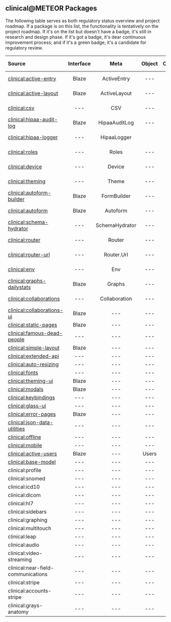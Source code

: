 ## clinical@METEOR Packages

The following table serves as both regulatory status overview and project roadmap.  If a package is on this list, the functionality is tentatively on the project roadmap.  If it's on the list but doesn't have a badge, it's still in research and design phase.  If it's got a badge, it's dear continuous improvement process; and if it's a green badge, it's a candidate for regulatory review.  

| Source   | Interface | Meta | Object | Component | QA Status  |
|:------------ | :-----------: |  :-------: | :--------: | :--------: | ------------- |
[clinical:active-entry](https://github.com/clinical-meteor/active-entry)| Blaze | ActiveEntry | --- | --- | [![Circle CI](https://circleci.com/gh/clinical-meteor/active-entry/tree/master.svg?style=svg)](https://circleci.com/gh/clinical-meteor/active-entry/tree/master)  |
[clinical:active-layout](https://github.com/clinical-meteor/active-layout)| Blaze | ActiveLayout | --- | --- | [![Circle CI](https://circleci.com/gh/clinical-meteor/active-layout/tree/master.svg?style=svg)](https://circleci.com/gh/clinical-meteor/active-layout/tree/master)  |
[clinical:csv](https://github.com/clinical-meteor/csv)| --- | CSV | --- | --- |[![Circle CI](https://circleci.com/gh/clinical-meteor/csv/tree/master.svg?style=svg)](https://circleci.com/gh/clinical-meteor/csv/tree/master) |
[clinical:hipaa-audit-log](https://github.com/clinical-meteor/hipaa-audit-log) |  Blaze | HipaaAuditLog | --- | --- |  [![Circle CI](https://circleci.com/gh/clinical-meteor/hipaa-audit-log/tree/master.svg?style=svg)](https://circleci.com/gh/clinical-meteor/hipaa-audit-log/tree/master) |
[clinical:hipaa-logger](https://github.com/clinical-meteor/hipaa-logger) |  --- | HipaaLogger |  | --- |  [![Circle CI](https://circleci.com/gh/clinical-meteor/hipaa-logger/tree/master.svg?style=svg)](https://circleci.com/gh/clinical-meteor/hipaa-logger/tree/master) |
[clinical:roles](https://github.com/clinical-meteor/roles)| --- | Roles | --- | --- | [![Circle CI](https://circleci.com/gh/clinical-meteor/roles/tree/master.svg?style=svg)](https://circleci.com/gh/clinical-meteor/roles/tree/master)  |
[clinical:device](https://github.com/clinical-meteor/device)| --- | Device | --- | --- | [![Circle CI](https://circleci.com/gh/clinical-meteor/device/tree/master.svg?style=svg)](https://circleci.com/gh/clinical-meteor/device/tree/master)  |
[clinical:theming](https://github.com/clinical-meteor/theming)| --- | Theme | --- | --- | [![Circle CI](https://circleci.com/gh/clinical-meteor/theming/tree/master.svg?style=svg)](https://circleci.com/gh/clinical-meteor/theming/tree/master)  |
[clinical:autoform-builder](https://github.com/clinical-meteor/autoform-builder)| Blaze | FormBuilder | --- | --- | [![Circle CI](https://circleci.com/gh/clinical-meteor/autoform-builder/tree/master.svg?style=svg)](https://circleci.com/gh/clinical-meteor/autoform-builder/tree/master)  |
[clinical:autoform](https://github.com/clinical-meteor/autoform)| Blaze | Autoform | --- | --- | [![Circle CI](https://circleci.com/gh/clinical-meteor/autoform/tree/develop.svg?style=svg)](https://circleci.com/gh/clinical-meteor/autoform/tree/develop)  |
[clinical:schema-hydrator](https://github.com/clinical-meteor/schema-hydrator)| --- | SchemaHydrator | --- | --- | [![Circle CI](https://circleci.com/gh/clinical-meteor/schema-hydrator/tree/master.svg?style=svg)](https://circleci.com/gh/clinical-meteor/schema-hydrator/tree/master)  |
[clinical:router](https://github.com/clinical-meteor/router)| --- | Router | --- | --- | [![Circle CI](https://circleci.com/gh/clinical-meteor/router/tree/develop.svg?style=svg)](https://circleci.com/gh/clinical-meteor/router/tree/develop)  |
[clinical:router-url](https://github.com/clinical-meteor/router-url)| --- | Router.Url | --- | --- | [![Circle CI](https://circleci.com/gh/clinical-meteor/router-url/tree/master.svg?style=svg)](https://circleci.com/gh/clinical-meteor/router-url/tree/master)  |
[clinical:env](https://github.com/clinical-meteor/env)| --- | Env | --- | --- | [![Circle CI](https://circleci.com/gh/clinical-meteor/env/tree/master.svg?style=svg)](https://circleci.com/gh/clinical-meteor/env/tree/master)  |
[clinical:graphs-dailystats](https://github.com/clinical-meteor/graphs-dailystats)| Blaze | Graphs | --- | --- | [![Circle CI](https://circleci.com/gh/clinical-meteor/graphs-dailystats/tree/master.svg?style=svg)](https://circleci.com/gh/clinical-meteor/graphs-dailystats/tree/master)  |
[clinical:collaborations](https://github.com/clinical-meteor/collaborations)| --- | Collaboration | --- | --- | [![Circle CI](https://circleci.com/gh/clinical-meteor/collaborations/tree/master.svg?style=svg)](https://circleci.com/gh/clinical-meteor/collaborations/tree/master)  |
[clinical:collaborations-ui](https://github.com/clinical-meteor/collaborations-ui)| Blaze | --- | --- | --- | ---  |
[clinical:static-pages](https://github.com/clinical-meteor/clinical-static-pages)  | Blaze | --- | --- | --- |  ---
[clinical:famous-dead-people](https://github.com/awatson1978/accounts-famous-dead-people)    | --- | --- | --- | --- |  ---  |
[clinical:simple-layout](https://github.com/clinical-meteor/simple-layout)| Blaze | --- | --- | --- | ---  |
[clinical:extended-api](https://github.com/clinical-meteor/extended-api)| --- | --- | --- | --- | ---  |
[clinical:auto-resizing](https://github.com/clinical-meteor/clinical-auto-resizing)  | --- | --- | --- | --- |  ---  |
[clinical:fonts](https://github.com/clinical-meteor/fonts)  | --- | --- | --- | --- |  ---  |
[clinical:theming-ui](https://github.com/clinical-meteor/theming-ui)| Blaze | --- | --- | --- | ---  |
[clinical:modals](https://github.com/clinical-meteor/modals)| Blaze | --- | --- | --- | ---  |
[clinical:keybindings](https://github.com/clinical-meteor/keybindings)| --- | --- | --- | --- | ---  |
[clinical:glass-ui](https://github.com/clinical-meteor/glass-ui)| --- | --- | --- | --- | ---  |
[clinical:error-pages](https://github.com/clinical-meteor/error-pages)| Blaze | --- | --- | --- | ---  |
[clinical:json-data-utilities](https://github.com/clinical-meteor/json-data-utilities)| --- | --- | --- | --- | ---  |
[clinical:offline](https://github.com/clinical-meteor/offline)| --- | --- | --- | --- | ---  |
[clinical:mobile](https://github.com/clinical-meteor/mobile)| --- | --- | --- | --- | ---  |
[clinical:active-users](https://github.com/clinical-meteor/active-users)| Blaze | --- | Users | --- | ---  |
[clinical:base-model](https://github.com/clinical-meteor/base-model)| --- | --- | --- | --- | ---  |
| clinical:profile  | --- | --- | --- | --- | ---  |
| clinical:snomed    | --- | --- | --- | --- | ---  |
| clinical:icd10 | --- | --- | --- | --- | ---  |
| clinical:dicom  | --- | --- | --- | --- | ---  |
| clinical:hl7 | --- | --- | --- | --- | ---  |
| clinical:sidebars   | --- | --- | --- | --- | ---  |
| clinical:graphing   | --- | --- | --- | --- | ---  |
| clinical:multitouch   | --- | --- | --- | --- | ---  |
| clinical:leap | --- | --- | --- | --- | ---  |
| clinical:audio  | --- | --- | --- | --- | ---  |
| clinical:video-streaming  | --- | --- | --- | --- | ---  |
| clinical:near-field-communications | --- | --- | --- | --- | ---  |
| clinical:stripe  | --- | --- | --- | --- | ---  |
| clinical:accounts-stripe  | --- | --- | --- | --- | ---  |
| clinical:grays-anatomy  | --- | --- | --- | --- | ---  
